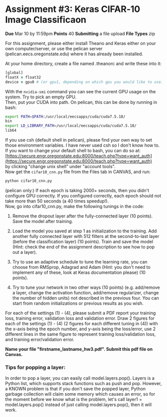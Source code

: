 # Assignment #3: Keras CIFAR‐10 Image Classificaon

**Due** Mar 10 by 11:59pm **Points** 40 **Submitting** a file upload **File Types** zip

For this assignment, please either install Theano and Keras either on your own computer/server, or use the pelican server
(pelican.eecs.oregonstate.edu) where it has already been installed.

At your home directory, create a file named .theanorc and write these into it:
```zsh
[global]
floatX = float32
device = gpu0 # (or gpu1, depending on which gpu you would like to use)
```
With the `nvidia-smi`
command you can see the current GPU usage on the system. Try to pick an empty GPU.  
Then, put your CUDA into path. On pelican, this can be done by running in bash:
```zsh
export PATH=$PATH:/usr/local/eecsapps/cuda/cuda7.5.18/
bin
export LD_LIBRARY_PATH=/usr/local/eecsapps/cuda/cuda7.5.18/
lib64
```
If you use csh (default shell in pelican), please find your own way to set those environment variables. I have never used csh so I don't know how to. If you want to change your default shell to bash, you can do so at:
[https://secure.engr.oregonstate.edu:8000/teach.php?type=want_auth](https://secure.engr.oregonstate.edu:8000/teach.php?type=want_auth)  
by clicking "change unix shell" under "account tools".  
Now get the `cifar10_cnn.py` file from the Files tab in CANVAS, and run:
```zsh
python cifar10_cnn.py
```
(pelican only:) If each epoch is taking 2000+ seconds, then you didn't configure GPU correctly. If you configured correctly, each epoch should not
take more than 50 seconds (a 40 times speedup!).  
Now, go into cifar10_cnn.py, make the following tunings in the code:


1. Remove the dropout layer after the fully-connected layer (10 points). Save the model after training.

1. Load the model you saved at step 1 as initialization to the training. Add another fully connected layer with 512 filters at the second-to-last layer (before the classification layer) (10 points). Train and save the model (Hint: check the end of the assignment description to see how to pop out a layer).

1. Try to use an adaptive schedule to tune the learning rate, you can choose from RMSprop, Adagrad and Adam (Hint: you don't need to implement any of these, look at Keras documentation please) (10 points).

1. Try to tune your network in two other ways (10 points) (e.g. add/remove a layer, change the activation function, add/remove regularizer, change the number of hidden units) not described in the previous four. You can start from random initializations or previous results as you wish.

For each of the settings (1) - (4), please submit a PDF report your training loss, training error, validation loss and validation error. Draw 2 figures for each of the settings (1) - (4) (2 figures for each different tuning in (4)) with the x-axis being the epoch number, and y-axis being the loss/error, use 2 different lines in the same figure to represent training loss/validation loss, and training error/validation error.

**Name your file "firstname_lastname_hw3.pdf". Submit this pdf file on Canvas.**

### Tips for popping a layer:
In order to pop a layer, you can easily call model.layers.pop(). Layers is a Python list, which supports stack functions such as push and pop. However, a KNOWN problem is that if you don't save the popped layer, Python garbage collection will claim some memory which causes an error, so for the moment before we know what is the problem, let's call layer1 = model.layers.pop() instead of just calling model.layers.pop(), then it will work.
